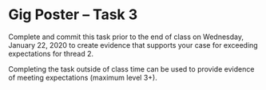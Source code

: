 # Gig Poster – Task 3

Complete and commit this task prior to the end of class on Wednesday, January 22, 2020 to create evidence that supports your case for exceeding expectations for thread 2.

Completing the task outside of class time can be used to provide evidence of meeting expectations (maximum level 3+).
